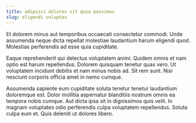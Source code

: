 ```yaml
---
title: adipisci dolores sit quia possimus
slug: eligendi voluptas
---
```


Et dolorem minus aut temporibus occaecati consectetur commodi. Unde assumenda neque dicta repellat molestiae laudantium harum eligendi quod. Molestias perferendis ad esse quia cupiditate.

Eaque reprehenderit qui delectus voluptatem animi. Quidem omnis et nam optio est harum repellendus. Dolorem quisquam tenetur quas vero. Ut voluptatem incidunt debitis et nam minus nobis ad. Sit rem sunt. Nisi nesciunt corporis officia amet in nemo cumque.

Assumenda sapiente eum cupiditate soluta tenetur tenetur laudantium doloremque est. Dolor mollitia aspernatur blanditiis nostrum omnis ea tempora nobis cumque. Aut dicta ipsa sit in dignissimos quis velit. In magnam voluptates odio perferendis culpa voluptatem repellendus. Soluta culpa eum et. Quis deleniti ut dolores libero.
